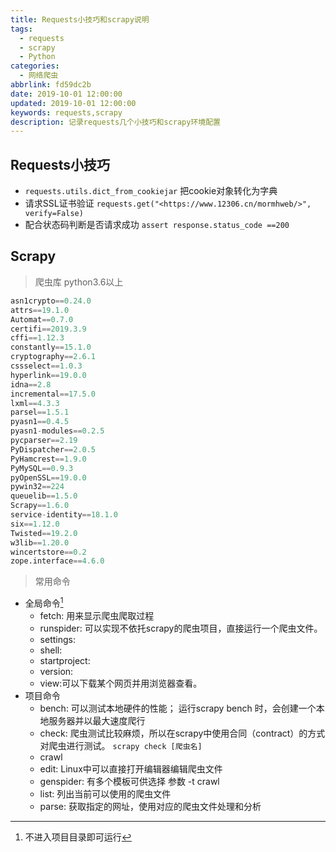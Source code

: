 ```yaml
---
title: Requests小技巧和scrapy说明
tags:
  - requests
  - scrapy
  - Python
categories:
  - 网络爬虫
abbrlink: fd59dc2b
date: 2019-10-01 12:00:00
updated: 2019-10-01 12:00:00
keywords: requests,scrapy
description: 记录requests几个小技巧和scrapy环境配置
---
```


## Requests小技巧

* `requests.utils.dict_from_cookiejar` 把cookie对象转化为字典
* 请求SSL证书验证  `requests.get("<https://www.12306.cn/mormhweb/>", verify=False)`
* 配合状态码判断是否请求成功 `assert response.status_code ==200`

## Scrapy

> 爬虫库 python3.6以上

  ```python
  asn1crypto==0.24.0
  attrs==19.1.0
  Automat==0.7.0
  certifi==2019.3.9
  cffi==1.12.3
  constantly==15.1.0
  cryptography==2.6.1
  cssselect==1.0.3
  hyperlink==19.0.0
  idna==2.8
  incremental==17.5.0
  lxml==4.3.3
  parsel==1.5.1
  pyasn1==0.4.5
  pyasn1-modules==0.2.5
  pycparser==2.19
  PyDispatcher==2.0.5
  PyHamcrest==1.9.0
  PyMySQL==0.9.3
  pyOpenSSL==19.0.0
  pywin32==224
  queuelib==1.5.0
  Scrapy==1.6.0
  service-identity==18.1.0
  six==1.12.0
  Twisted==19.2.0
  w3lib==1.20.0
  wincertstore==0.2
  zope.interface==4.6.0
  ```

> 常用命令

  - 全局命令[^1]
    - fetch: 用来显示爬虫爬取过程
    - runspider: 可以实现不依托scrapy的爬虫项目，直接运行一个爬虫文件。
    - settings:
    - shell:
    - startproject:
    - version:
    - view:可以下载某个网页并用浏览器查看。
  - 项目命令
    - bench: 可以测试本地硬件的性能； 运行scrapy bench 时，会创建一个本地服务器并以最大速度爬行
    - check: 爬虫测试比较麻烦，所以在scrapy中使用合同（contract）的方式对爬虫进行测试。
      `scrapy check [爬虫名]`
    - crawl
    - edit: Linux中可以直接打开编辑器编辑爬虫文件
    - genspider: 有多个模板可供选择 参数 -t crawl
    - list: 列出当前可以使用的爬虫文件
    - parse: 获取指定的网址，使用对应的爬虫文件处理和分析



[^1]: 不进入项目目录即可运行

